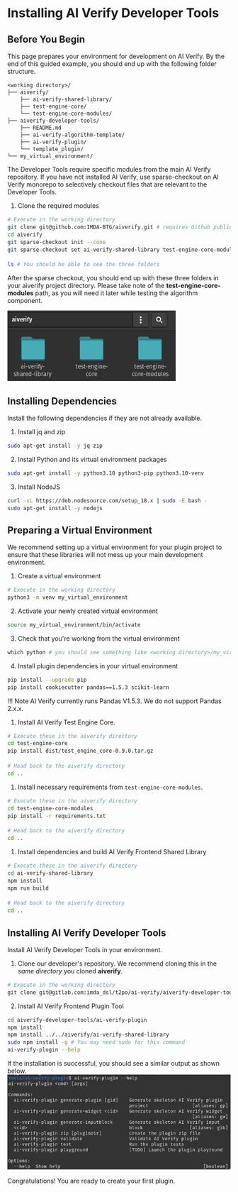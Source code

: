 # Installing AI Verify Developer Tools

## Before You Begin 

This page prepares your environment for development on AI Verify. By the end of this guided example, you should end up with the following folder structure.

```
<working directory>/
├── aiverify/
    ├── ai-verify-shared-library/
    ├── test-engine-core/
    └── test-engine-core-modules/
├── aiverify-developer-tools/
    ├── README.md
    ├── ai-verify-algorithm-template/
    ├── ai-verify-plugin/
    └── template_plugin/
└── my_virtual_environment/
```
The Developer Tools require specific modules from the main AI Verify repository. If you have not installed AI Verify, use sparse-checkout on AI Verify monorepo to selectively checkout files that are relevant to the Developer Tools.

1. Clone the required modules
```bash
# Execute in the working directory
git clone git@github.com:IMDA-BTG/aiverify.git # requires Github public SSH key
cd aiverify
git sparse-checkout init --cone
git sparse-checkout set ai-verify-shared-library test-engine-core-modules test-engine-core

ls # You should be able to see the three folders
```

After the sparse checkout, you should end up with these three folders in your aiverify project directory. Please take note of the **test-engine-core-modules** path, as you will need it later while testing the algorithm component. 

![Sparse Checkout Folders](../images/sparse_checkout_folders.png)

## Installing Dependencies

Install the following dependencies if they are not already available.

1. Install jq and zip
```bash
sudo apt-get install -y jq zip
```

2. Install Python and its virtual environment packages
```bash
sudo apt-get install -y python3.10 python3-pip python3.10-venv
```

3. Install NodeJS
```bash
curl -sL https://deb.nodesource.com/setup_18.x | sudo -E bash -
sudo apt-get install -y nodejs
```

## Preparing a Virtual Environment

We recommend setting up a virtual environment for your plugin project to ensure that these libraries will not mess up your main development environment.

1. Create a virtual environment
```bash
# Execute in the working directory
python3 -m venv my_virtual_environment
```

2. Activate your newly created virtual environment
```bash
source my_virtual_environment/bin/activate
```

3. Check that you're working from the virtual environment
```bash
which python # you should see something like <working directory>/my_virtual_environment/bin/python
```

4. Install plugin dependencies in your virtual environment
```bash
pip install --upgrade pip
pip install cookiecutter pandas==1.5.3 scikit-learn
```
!!! Note 
    AI Verify currently runs Pandas V1.5.3. We do not support Pandas 2.x.x.

1. Install AI Verify Test Engine Core.
```bash
# Execute these in the aiverify directory
cd test-engine-core
pip install dist/test_engine_core-0.9.0.tar.gz

# Head back to the aiverify directory
cd ..
```

1. Install necessary requirements from `test-engine-core-modules`.
```bash
# Execute these in the aiverify directory
cd test-engine-core-modules
pip install -r requirements.txt

# Head back to the aiverify directory
cd ..
```

1. Install dependencies and build AI Verify Frontend Shared Library
```bash
# Execute these in the aiverify directory
cd ai-verify-shared-library
npm install
npm run build

# Head back to the aiverify directory
cd ..
```

## Installing AI Verify Developer Tools

Install AI Verify Developer Tools in your environment.

1. Clone our developer's repository. We recommend cloning this in the *same directory* you cloned **aiverify**.
```bash
# Execute in the working directory
git clone git@gitlab.com:imda_dsl/t2po/ai-verify/aiverify-developer-tools.git # requires Github public SSH key
```

2. Install AI Verify Frontend Plugin Tool
```bash
cd aiverify-developer-tools/ai-verify-plugin
npm install
npm install ../../aiverify/ai-verify-shared-library
sudo npm install -g # You may need sudo for this command
ai-verify-plugin --help
```

If the installation is successful, you should see a similar output as shown below.
![ai-verify-plugin Help Text](../images/aiverifyplugin_help_text.png)

Congratulations! You are ready to create your first plugin.